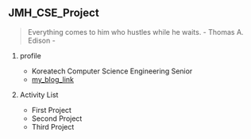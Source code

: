 ## JMH_CSE_Project

> Everything comes to him who hustles while he waits. - Thomas A. Edison -

1. profile
   * Koreatech Computer Science Engineering Senior
   * [my_blog_link](https://battlesun99.blogspot.com/)



2. Activity List
   * First Project
   * Second Project
   * Third Project
